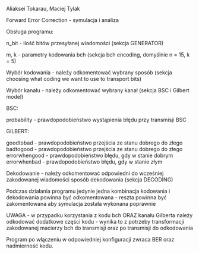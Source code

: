 Aliaksei Tokarau, Maciej Tylak

Forward Error Correction - symulacja i analiza

Obsługa programu:

n_bit - ilość bitów przesyłanej wiadomości (sekcja GENERATOR)

m, k - parametry kodowania bch (sekcja bch encoding, domyślnie n = 15, k = 5)

Wybór kodowania - należy odkomentować wybrany sposób (sekcja choosing what coding we want to use to transport bits)

Wybór kanału - należy odkomentować wybrany kanał (sekcja BSC i Gilbert model)

BSC:

probability - prawdopodobieństwo wystąpienia błędu przy transmisji BSC

GILBERT:

goodtobad - prawdopodobieństwo przejścia ze stanu dobrego do złego badtogood - prawdopodobieństwo przejścia ze stanu dobrego do złego errorwhengood - prawdopodobieństwo błędu, gdy w stanie dobrym errorwhenbad - prawdopodobieństwo błędu, gdy w stanie złym

Dekodowanie - należy odkomentować odpowiedni do wcześniej zakodowanej wiadomości sposób dekodowania (sekcja DECODING)

Podczas działania programu jedynie jedna kombinacja kodowania i dekodowania powinna być odkomentowana - reszta powinna być zakomentowana aby symulacja została wykonana poprawnie

UWAGA - w przypadku korzystania z kodu bch ORAZ kanału Gilberta należy odkodować dodatkowe części kodu - wynika to z potrzeby transformacji zakodowanej macierzy bch do transmisji oraz po transmisji do odkodowania

Program po włączeniu w odpowiedniej konfiguracji zwraca BER oraz nadmierność kodu.
